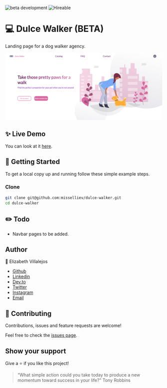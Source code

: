 ![beta development](https://img.shields.io/badge/beta-development-green?style=flat-square)
![Hireable](https://cdn.rawgit.com/hiendv/hireable/master/styles/default/yes.svg)

# 💻 Dulce Walker (BETA)

Landing page for a dog walker agency.

![alt text](docs/main.png)

## ✨ Live Demo

You can look at it [here](https://misselliev.github.io/dulce-walker/).


## 🚀 Getting Started

To get a local copy up and running follow these simple example steps.


### Clone

```sh
git clone git@github.com:misselliev/dulce-walker.git
cd dulce-walker
```


## :pencil2: Todo
- Navbar pages to be added.

## Author

👤 Elizabeth Villalejos

- [Github](https://github.com/misselliev)
- [Linkedin](https://linkedin.com/ellievillalejos)
- [Dev.to](https://dev.to/misselliev)
- [Twitter](https://twitter.com/miss_elliev/)
- [Instagram](https://www.instagram.com/miss_elliev/)
- [Email](mailto:elizabeth.villalejos@gmail.com?subject=Website%20Inquiry)


## 🤝 Contributing

Contributions, issues and feature requests are welcome!

Feel free to check the [issues page](issues/).


## Show your support

Give a ⭐️ if you like this project!

> “What simple action could you take today to produce a new momentum toward success in your life?” Tony Robbins

